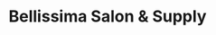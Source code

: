 ---
title: "Bellissima Salon & Supply"
url: /rancho-cucamonga/bellissima-salon-and-supply/
shop: hairdresser
---